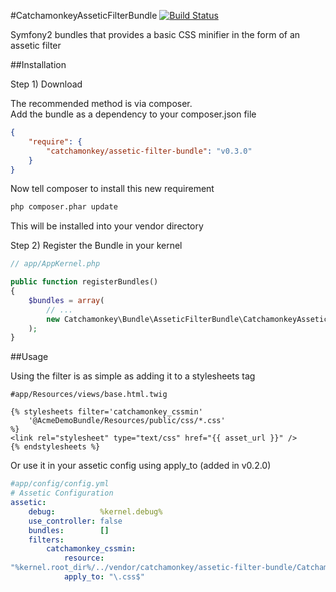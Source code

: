 #CatchamonkeyAsseticFilterBundle [![Build Status](https://secure.travis-ci.org/catchamonkey/CatchamonkeyAsseticFilterBundle.png?branch=master)](https://travis-ci.org/catchamonkey/CatchamonkeyAsseticFilterBundle)

Symfony2 bundles that provides a basic CSS minifier in the form of an assetic filter

##Installation

Step 1) Download

The recommended method is via composer.  
Add the bundle as a dependency to your composer.json file

```json
{
    "require": {
        "catchamonkey/assetic-filter-bundle": "v0.3.0"
    }
}
```

Now tell composer to install this new requirement

```bash
php composer.phar update
```

This will be installed into your vendor directory

Step 2) Register the Bundle in your kernel

```php
// app/AppKernel.php

public function registerBundles()
{
    $bundles = array(
        // ...
        new Catchamonkey\Bundle\AsseticFilterBundle\CatchamonkeyAsseticFilterBundle(),
    );
}
```

##Usage

Using the filter is as simple as adding it to a stylesheets tag

```smarty
#app/Resources/views/base.html.twig

{% stylesheets filter='catchamonkey_cssmin'
    '@AcmeDemoBundle/Resources/public/css/*.css'
%}
<link rel="stylesheet" type="text/css" href="{{ asset_url }}" />
{% endstylesheets %}
```


Or use it in your assetic config using apply_to (added in v0.2.0)

```yaml
#app/config/config.yml
# Assetic Configuration
assetic:
    debug:          %kernel.debug%
    use_controller: false
    bundles:        []
    filters:
        catchamonkey_cssmin:
            resource:
"%kernel.root_dir%/../vendor/catchamonkey/assetic-filter-bundle/Catchamonkey/Bundle/AsseticFilterBundle/Resources/config/services.xml"
            apply_to: "\.css$"
```

